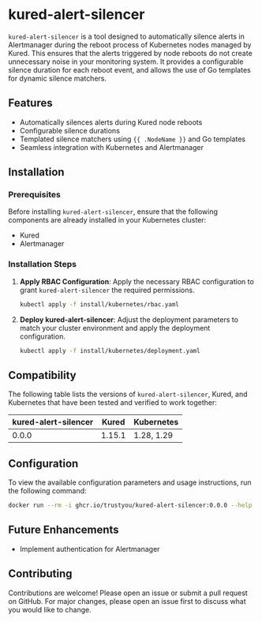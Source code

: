 # kured-alert-silencer

`kured-alert-silencer` is a tool designed to automatically silence alerts in Alertmanager during the reboot process of Kubernetes nodes managed by Kured. This ensures that the alerts triggered by node reboots do not create unnecessary noise in your monitoring system. It provides a configurable silence duration for each reboot event, and allows the use of Go templates for dynamic silence matchers.

## Features

- Automatically silences alerts during Kured node reboots
- Configurable silence durations
- Templated silence matchers using `{{ .NodeName }}` and Go templates
- Seamless integration with Kubernetes and Alertmanager

## Installation

### Prerequisites

Before installing `kured-alert-silencer`, ensure that the following components are already installed in your Kubernetes cluster:

- Kured
- Alertmanager

### Installation Steps

1. **Apply RBAC Configuration**:
   Apply the necessary RBAC configuration to grant `kured-alert-silencer` the required permissions.

   ```bash
   kubectl apply -f install/kubernetes/rbac.yaml
   ```

2. **Deploy kured-alert-silencer**:
   Adjust the deployment parameters to match your cluster environment and apply the deployment configuration.

   ```bash
   kubectl apply -f install/kubernetes/deployment.yaml
   ```

## Compatibility

The following table lists the versions of `kured-alert-silencer`, Kured, and Kubernetes that have been tested and verified to work together:

| kured-alert-silencer | Kured  | Kubernetes |
| -------------------- | ------ | ---------- |
| 0.0.0                | 1.15.1 | 1.28, 1.29 |

## Configuration

To view the available configuration parameters and usage instructions, run the following command:

```bash
docker run --rm -i ghcr.io/trustyou/kured-alert-silencer:0.0.0 --help
```

## Future Enhancements

- Implement authentication for Alertmanager

## Contributing

Contributions are welcome! Please open an issue or submit a pull request on GitHub. For major changes, please open an issue first to discuss what you would like to change.
